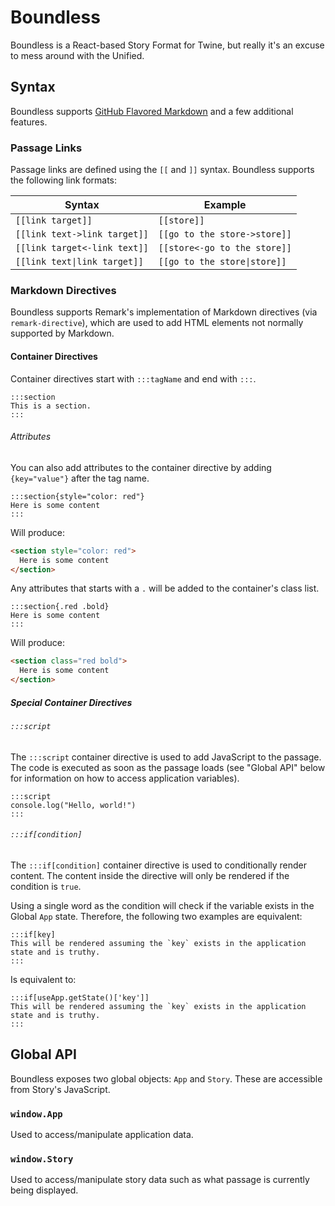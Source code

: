 # Boundless

Boundless is a React-based Story Format for Twine, but really
it's an excuse to mess around with the Unified.

## Syntax

Boundless supports [GitHub Flavored Markdown](https://github.github.com/gfm/)
and a few additional features.

### Passage Links

Passage links are defined using the `[[` and `]]` syntax. Boundless supports the
following link formats:

| Syntax                       | Example                      |
|------------------------------|------------------------------|
| `[[link target]]`            | `[[store]]`                  |
| `[[link text->link target]]` | `[[go to the store->store]]` |
| `[[link target<-link text]]` | `[[store<-go to the store]]` |
| `[[link text\|link target]]` | `[[go to the store\|store]]` |

### Markdown Directives

Boundless supports Remark's implementation of Markdown directives
(via `remark-directive`), which are used to add HTML elements not
normally supported by Markdown.

#### Container Directives

Container directives start with `:::tagName` and end with `:::`.

```
:::section
This is a section.
:::
```

###### Attributes

You can also add attributes to the container directive by adding
`{key="value"}` after the tag name.

```
:::section{style="color: red"}
Here is some content
:::
```

Will produce:

```html
<section style="color: red">
  Here is some content
</section>
```

Any attributes that starts with a `.` will be added to the
container's class list.

```
:::section{.red .bold}
Here is some content
:::
```

Will produce:

```html
<section class="red bold">
  Here is some content
</section>
```

##### Special Container Directives

###### `:::script`

The `:::script` container directive is used to add JavaScript to the passage.
The code is executed as soon as the passage loads (see "Global API" below for
information on how to access application variables).

```
:::script
console.log("Hello, world!")
:::
```

###### `:::if[condition]`

The `:::if[condition]` container directive is used to conditionally render content. The
content inside the directive will only be rendered if the condition is `true`.

Using a single word as the condition will check if the variable exists in the Global `App`
state. Therefore, the following two examples are equivalent:

```
:::if[key]
This will be rendered assuming the `key` exists in the application state and is truthy.
:::
```

Is equivalent to:

```
:::if[useApp.getState()['key']]
This will be rendered assuming the `key` exists in the application state and is truthy.
:::
```

## Global API

Boundless exposes two global objects: `App` and `Story`. These are accessible
from Story's JavaScript.

### `window.App`

Used to access/manipulate application data.

### `window.Story`

Used to access/manipulate story data such as what passage is currently being displayed.